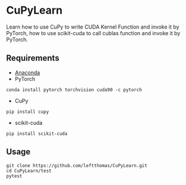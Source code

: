 # CuPyLearn
Learn how to use CuPy to write CUDA Kernel Function and invoke it by PyTorch,
how to use scikit-cuda to call cublas function and invoke it by PyTorch.

## Requirements
* [Anaconda](https://www.anaconda.com/download/)
* PyTorch
```
conda install pytorch torchvision cuda90 -c pytorch
```
* CuPy
```
pip install cupy
```
* scikit-cuda
```
pip install scikit-cuda
```

## Usage
```
git clone https://github.com/leftthomas/CuPyLearn.git
cd CuPyLearn/test
pytest
```

